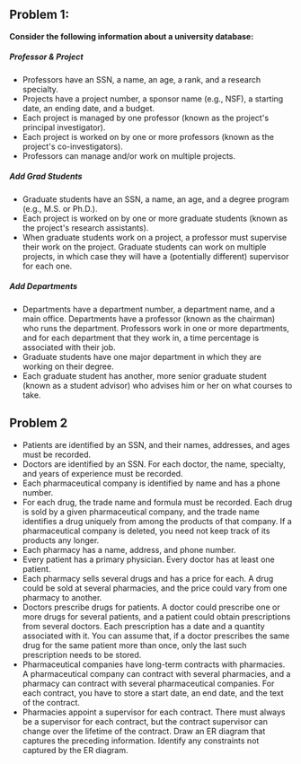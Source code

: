 ## Problem 1:

**Consider the following information about a university database:**

##### Professor & Project
- Professors have an SSN, a name, an age, a rank, and a research specialty.
- Projects have a project number, a sponsor name (e.g., NSF), a starting date, an ending date, and a budget.
- Each project is managed by one professor (known as the project's principal investigator). 
- Each project is worked on by one or more professors (known as the project's co-investigators).
- Professors can manage and/or work on multiple projects.

##### Add Grad Students
- Graduate students have an SSN, a name, an age, and a degree program (e.g., M.S. or Ph.D.).
- Each project is worked on by one or more graduate students (known as the project's research assistants).
- When graduate students work on a project, a professor must supervise their work on the project. Graduate students can work on multiple projects, in which case they will have a (potentially different) supervisor for each one.

##### Add Departments
- Departments have a department number, a department name, and a main office. Departments have a professor (known as the chairman) who runs the department. Professors work in one or more departments, and for each department that they work in, a time percentage is associated with their job.
- Graduate students have one major department in which they are working on their degree.
- Each graduate student has another, more senior graduate student (known as a student advisor) who advises him or her on what courses to take.

## Problem 2

- Patients are identified by an SSN, and their names, addresses, and ages must be recorded.
- Doctors are identified by an SSN. For each doctor, the name, specialty, and years of experience must be recorded.
- Each pharmaceutical company is identified by name and has a phone number.
- For each drug, the trade name and formula must be recorded. Each drug is sold by a given pharmaceutical company, and the trade name identifies a drug uniquely from among the products of that company. If a pharmaceutical company is deleted, you need not keep track of its products any longer.
- Each pharmacy has a name, address, and phone number.
- Every patient has a primary physician. Every doctor has at least one patient.
- Each pharmacy sells several drugs and has a price for each. A drug could be sold at several pharmacies, and the price could vary from one pharmacy to another.
- Doctors prescribe drugs for patients. A doctor could prescribe one or more drugs for several patients, and a patient could obtain prescriptions from several doctors. Each prescription has a date and a quantity associated with it. You can assume that, if a doctor prescribes the same drug for the same patient more than once, only the last such prescription needs to be stored.
- Pharmaceutical companies have long-term contracts with pharmacies. A pharmaceutical company can contract with several pharmacies, and a pharmacy can contract with several pharmaceutical companies. For each contract, you have to store a start date, an end date, and the text of the contract.
- Pharmacies appoint a supervisor for each contract. There must always be a supervisor for each contract, but the contract supervisor can change over the lifetime of the contract.
Draw an ER diagram that captures the preceding information. Identify any constraints not captured by the ER diagram.

